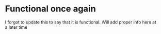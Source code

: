 # Functional once again
I forgot to update this to say that it is functional.
Will add proper info here at a later time

